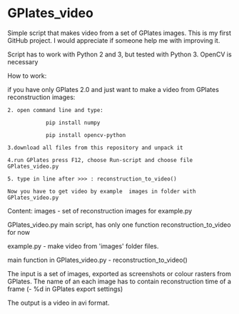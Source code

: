 # GPlates_video
Simple script that makes video from a set of GPlates images.
This is my first GitHub project. I would appreciate if someone help me with improving it.

Script has to work with Python 2 and 3, but tested with Python 3.
OpenCV is necessary

How to work:

if you have only GPlates 2.0 and just want to make a video from GPlates reconstruction images:

    2. open command line and type:
    
                pip install numpy
                
                pip install opencv-python
                
    3.download all files from this repository and unpack it
    
    4.run GPlates press F12, choose Run-script and choose file GPlates_video.py
    
    5. type in line after >>> : reconstruction_to_video()
    
    Now you have to get video by example  images in folder with GPlates_video.py
    
    

Content:
images	- set of reconstruction images for example.py

GPlates_video.py	main script, has only one function reconstruction_to_video for now

example.py -  make video from 'images' folder files.


main function in GPlates_video.py -  reconstruction_to_video()

The input is a set of images, exported as screenshots or colour rasters from GPlates. The name of an each image has to contain reconstruction time of a frame (- %d in GPlates export settings)

The output is a video in avi format. 
